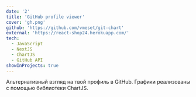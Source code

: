 ```yaml
---
date: '2'
title: 'GitHub profile viewer'
cover: 'gh.png'
github: 'https://github.com/vmeset/git-chart'
external: 'https://react-shop24.herokuapp.com/'
tech:
  - JavaScript
  - NextJS
  - ChartJS
  - GitHub API
showInProjects: true
---
```


Альтернативный взгляд на твой профиль в GitHub. Графики реализованы с помощью библиотеки ChartJS.